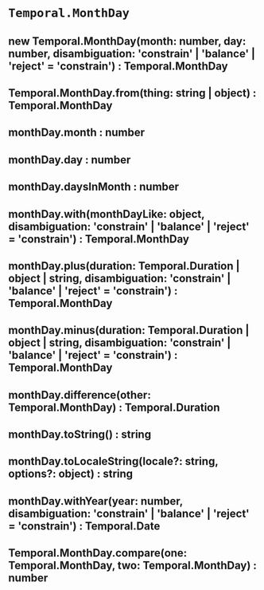 # `Temporal.MonthDay`

## new Temporal.MonthDay(month: number, day: number, disambiguation: 'constrain' | 'balance' | 'reject' = 'constrain') : Temporal.MonthDay

## Temporal.MonthDay.from(thing: string | object) : Temporal.MonthDay

## monthDay.month : number

## monthDay.day : number

## monthDay.daysInMonth : number

## monthDay.with(monthDayLike: object, disambiguation: 'constrain' | 'balance' | 'reject' = 'constrain') : Temporal.MonthDay

## monthDay.plus(duration: Temporal.Duration | object | string, disambiguation: 'constrain' | 'balance' | 'reject' = 'constrain') : Temporal.MonthDay

## monthDay.minus(duration: Temporal.Duration | object | string, disambiguation: 'constrain' | 'balance' | 'reject' = 'constrain') : Temporal.MonthDay

## monthDay.difference(other: Temporal.MonthDay) : Temporal.Duration

## monthDay.toString() : string

## monthDay.toLocaleString(locale?: string, options?: object) : string

## monthDay.withYear(year: number, disambiguation: 'constrain' | 'balance' | 'reject' = 'constrain') : Temporal.Date

## Temporal.MonthDay.compare(one: Temporal.MonthDay, two: Temporal.MonthDay) : number
